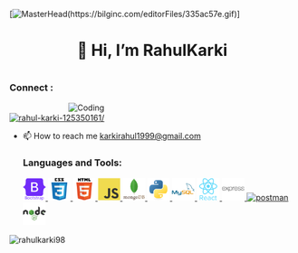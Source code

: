 [![MasterHead](https://1.bp.blogspot.com/-7A4WynwLsM...)(https://bilginc.com/editorFiles/335ac57e.gif)]

 <h1 align="center">👋 Hi, I’m RahulKarki <h1>

  <h3 align="left">Connect :</h3>
  <img align="right" alt="Coding" width="400" src="https://camo.githubusercontent.com/29620e10255c438b0f0ff96165e1a6daf2fc8486aa3377d05cbcd7545aee06f0/68747470733a2f2f63646e2d696d616765732d312e6d656469756d2e636f6d2f6d61782f323630302f302a4849434c7941644e53497954304f44552e6a7067">

  <a href="https://www.linkedin.com/in/rahul-karki-125350161/" target="blank"><img align="center" src="https://raw.githubusercontent.com/rahuldkjain/github-profile-readme-generator/master/src/images/icons/Social/linked-in-alt.svg" alt="rahul-karki-125350161/" height="30" width="40" /></a>



- 📫 How to reach me karkirahul1999@gmail.com
  
  
  
  <h3 align="left">Languages and Tools:</h3>
  
    <p align="left"> <a href="https://getbootstrap.com" target="_blank" rel="noreferrer"> <img src="https://raw.githubusercontent.com/devicons/devicon/master/icons/bootstrap/bootstrap-plain-wordmark.svg" alt="bootstrap" width="40" height="40"/> </a> <a href="https://www.w3schools.com/css/" target="_blank" rel="noreferrer"> <img src="https://raw.githubusercontent.com/devicons/devicon/master/icons/css3/css3-original-wordmark.svg" alt="css3" width="40" height="40"/> </a>  <a href="https://www.w3.org/html/" target="_blank" rel="noreferrer"> <img src="https://raw.githubusercontent.com/devicons/devicon/master/icons/html5/html5-original-wordmark.svg" alt="html5" width="40" height="40"/> </a> <a href="https://developer.mozilla.org/en-US/docs/Web/JavaScript" target="_blank" rel="noreferrer"> <img src="https://raw.githubusercontent.com/devicons/devicon/master/icons/javascript/javascript-original.svg" alt="javascript" width="40" height="40"/> </a> <a href="https://www.mongodb.com/" target="_blank" rel="noreferrer"> <img src="https://raw.githubusercontent.com/devicons/devicon/master/icons/mongodb/mongodb-original-wordmark.svg" alt="mongodb" width="40" height="40"/> </a> <a href="https://www.python.org" target="_blank" rel="noreferrer"> <img src="https://raw.githubusercontent.com/devicons/devicon/master/icons/python/python-original.svg" alt="python" width="40" height="40"/> </a> </a> <a href="https://www.mysql.com/" target="_blank" rel="noreferrer"> <img src="https://raw.githubusercontent.com/devicons/devicon/master/icons/mysql/mysql-original-wordmark.svg" alt="mysql" width="40" height="40"/> </a><a href="https://reactjs.org/" target="_blank" rel="noreferrer"> <img src="https://raw.githubusercontent.com/devicons/devicon/master/icons/react/react-original-wordmark.svg" alt="react" width="40" height="40"/> <a href="https://expressjs.com" target="_blank" rel="noreferrer"> <img src="https://raw.githubusercontent.com/devicons/devicon/master/icons/express/express-original-wordmark.svg" alt="express" width="40" height="40"/> </a> <a href="https://postman.com" target="_blank" rel="noreferrer"> <img src="https://www.vectorlogo.zone/logos/getpostman/getpostman-icon.svg" alt="postman" width="40" height="40"/> </a> <a href="https://nodejs.org" target="_blank" rel="noreferrer"> <img src="https://raw.githubusercontent.com/devicons/devicon/master/icons/nodejs/nodejs-original-wordmark.svg" alt="nodejs" width="40" height="40"/> </a> </p>
     



<p><img align="center" src="https://github-readme-stats.vercel.app/api/top-langs?username=rahulkarki98&show_icons=true&locale=en&layout=compact" alt="rahulkarki98" /></p>

